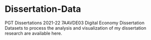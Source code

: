 # Dissertation-Data
PGT Dissertations 2021-22 7AAVDE03 Digital Economy Dissertation
Datasets to process the analysis and visualization of my dissertation research are available here.

